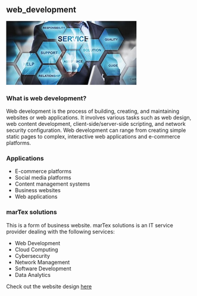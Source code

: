## web_development
![web_development_image](https://github.com/martin-m-kinoti/web_development/blob/main/service.jpeg)

### What is web development?
Web development is the process of building, creating, and maintaining websites or web applications. It involves various tasks such as web design, web content development, client-side/server-side scripting, and network security configuration. Web development can range from creating simple static pages to complex, interactive web applications and e-commerce platforms.

### Applications
* E-commerce platforms
* Social media platforms
* Content management systems
* Business websites
* Web applications

### marTex solutions
This is a form of business website. marTex solutions is an IT service provider dealing with the following services:
* Web Development
* Cloud Computing
* Cybersecurity
* Network Management
* Software Development
* Data Analytics

Check out the website design [here](https://github.com/martin-m-kinoti/web_development/blob/main/web.html)
 